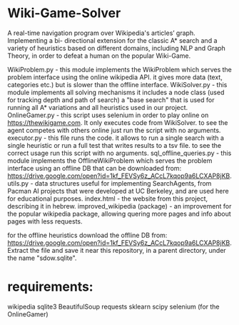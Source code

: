 # Wiki-Game-Solver
A real-time navigation program over Wikipedia's articles’ graph. Implementing a bi- directional extension for the classic A* search and a variety of heuristics based on  different domains, including NLP and Graph Theory, in order to defeat a human on the popular Wiki-Game.

 WikiProblem.py - this module implements the WikiProblem which serves the problem interface using the online wikipedia API. it gives more data (text, categories etc.) but is slower than the offline interface.
 WikiSolver.py - this module implements all solving mechanisms it includes a node class (used for tracking depth and path of search) a "base search" that is used for running all A* variations and all heuristics used in our project.
 OnlineGamer.py - this script uses selenium in order to play online on https://thewikigame.com. It only executes code from WikiSolver. to see the agent competes with others online just run the script with no arguments.
 executor.py - this file runs the code. it allows to run a single search with a single heuristic or run a full test that writes results to a tsv file. to see the correct usage run this script with no arguments.
 sql_offline_queries.py - this module implements the OfflineWikiProblem which serves the problem interface using an offline DB that can be downloaded from: https://drive.google.com/open?id=1kf_FEVSy6z_ACcL7kqop9a6LCXAP8jKB.
 utils.py - data structures useful for implementing SearchAgents, from Pacman AI projects that were developed at UC Berkeley, and are used here for educational purposes.
 index.html - the website from this project, describing it in hebrew.
 improved_wikipedia (package) - an improvement for the popular wikipedia package, allowing quering more pages and info about pages with less requests. 
 
 for the offline heuristics download the offline DB from: https://drive.google.com/open?id=1kf_FEVSy6z_ACcL7kqop9a6LCXAP8jKB. Extract the file and save it near this repository, in a parent directory, under the name "sdow.sqlite".
# requirements:
wikipedia
sqlite3
BeautifulSoup
requests
sklearn
scipy
selenium (for the OnlineGamer)
